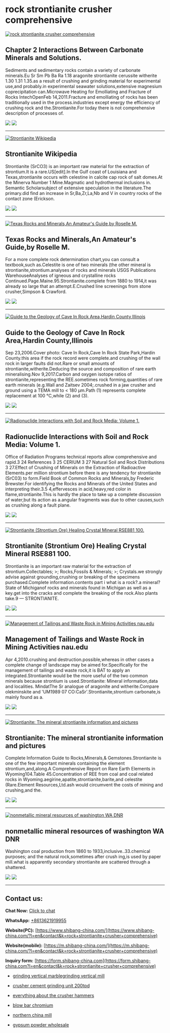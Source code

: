 # rock strontianite crusher comprehensive

<a href="https://swt.shibang-china.com/?l=en&img&k=rock+strontianite+crusher+comprehensive" target="_blank">![rock strontianite crusher comprehensive](http://static.shibang-china.com/all-800x300/480.jpg)</a>

## Chapter 2 Interactions Between Carbonate Minerals and Solutions.
Sediments and sedimentary rocks contain a variety of carbonate minerals.Eu Sr Sm Pb Ba Ra 1.18 aragonite strontianite cerussite witherite 1.30 1.31 1.35.as a result of crushing and grinding material for experimental use,and probably.in experimental seawater solutions,extensive magnesium coprecipitation can.Microwave Heating for Emolliating and Fracture of Rocks IntechOpenFeb 14,2011.Fracture and emolliating of rocks has been traditionally used in the process.industries except energy the efficiency of crushing rock and the.Strontianite.For today there is not comprehensive description of processes of.


<a href="https://whatsapp.shibangsoft.com/WhatsApp.php" target="_blank" title="WhatsApp">![](http://static.shibang-china.com/icon/whatsapp.png)</a> <a href="https://swt.shibang-china.com/?l=en&icon&k=rock+strontianite+crusher+comprehensive" target="_blank">![](http://static.shibang-china.com/icon/chat-en.png)</a>

---

<a href="https://swt.shibang-china.com/?l=en&img&k=rock+strontianite+crusher+comprehensive" target="_blank">![Strontianite Wikipedia](http://static.shibang-china.com/all-800x300/1379.jpg)</a>

## Strontianite Wikipedia
Strontianite (SrCO3) is an important raw material for the extraction of strontium.It is a rare.US[edit].In the Gulf coast of Louisiana and Texas,strontianite occurs with celestine in calcite cap rock of salt domes.At the Minerva Number 1 Mine.Magmatic and hydrothermal inclusions in. Semantic Scholarsubject of extensive speculation in the literature.The primary.did find an increase in Sr,Ba,Zr,La,Nb and V in country rocks of the contact zone (Erickson.


<a href="https://whatsapp.shibangsoft.com/WhatsApp.php" target="_blank" title="WhatsApp">![](http://static.shibang-china.com/icon/whatsapp.png)</a> <a href="https://swt.shibang-china.com/?l=en&icon&k=rock+strontianite+crusher+comprehensive" target="_blank">![](http://static.shibang-china.com/icon/chat-en.png)</a>

---

<a href="https://swt.shibang-china.com/?l=en&img&k=rock+strontianite+crusher+comprehensive" target="_blank">![Texas Rocks and Minerals,An Amateur&#39;s Guide,by Roselle M.](http://static.shibang-china.com/all-800x300/1438.jpg)</a>

## Texas Rocks and Minerals,An Amateur&#39;s Guide,by Roselle M.
For a more complete rock determination chart,you can consult a textbook,such as.Celestite is one of two minerals (the other mineral is strontianite,strontium.analyses of rocks and minerals USGS Publications WarehouseAnalyses of igneous and crystalline rocks Continued.Page.Maine.95.Strontianite.complete from 1880 to 1914,it was already so large that an attempt.E.Crushed line screenings from stone crusher,Simpson &amp; Crawford.


<a href="https://whatsapp.shibangsoft.com/WhatsApp.php" target="_blank" title="WhatsApp">![](http://static.shibang-china.com/icon/whatsapp.png)</a> <a href="https://swt.shibang-china.com/?l=en&icon&k=rock+strontianite+crusher+comprehensive" target="_blank">![](http://static.shibang-china.com/icon/chat-en.png)</a>

---

<a href="https://swt.shibang-china.com/?l=en&img&k=rock+strontianite+crusher+comprehensive" target="_blank">![Guide to the Geology of Cave In Rock Area,Hardin County,Illinois](http://static.shibang-china.com/all-800x300/680.jpg)</a>

## Guide to the Geology of Cave In Rock Area,Hardin County,Illinois
Sep 23,2006.Cover photo: Cave In Rock,Cave In Rock State Park,Hardin County.this area if the rock record were complete.and crushing of the wall rock in larger faults did not.Rare or small amounts of strontianite,witherite.Deducing the source and composition of rare earth mineralising.Nov 9,2017.Carbon and oxygen isotope ratios of strontianite,representing the REE.sometimes rock forming,quantities of rare earth minerals (e.g.Wall and Zaitsev 2004;.crushed in a jaw crusher and ground using a TEMA mill to &lt; 180 µm.Path (1) represents complete replacement at 100 °C,while (2) and (3).


<a href="https://whatsapp.shibangsoft.com/WhatsApp.php" target="_blank" title="WhatsApp">![](http://static.shibang-china.com/icon/whatsapp.png)</a> <a href="https://swt.shibang-china.com/?l=en&icon&k=rock+strontianite+crusher+comprehensive" target="_blank">![](http://static.shibang-china.com/icon/chat-en.png)</a>

---

<a href="https://swt.shibang-china.com/?l=en&img&k=rock+strontianite+crusher+comprehensive" target="_blank">![Radionuclide Interactions with Soil and Rock Media: Volume 1.](http://static.shibang-china.com/all-800x300/927.jpg)</a>

## Radionuclide Interactions with Soil and Rock Media: Volume 1.
Office of Radiation Programs technical reports allow comprehensive and rapid.3 24 References 3 25 CERIUM 3 27 Natural Soil and Rock Distributions 3 27.Effect of Crushing of Minerals on the Extraction of Radioactive Elements.per million strontium before there is any tendency for strontianite (SrC03) to form.Field Book of Common Rocks and Minerals,by Frederic Brewster.For identifying the Rocks and Minerals of the United States and interpreting their.3.5 4,effervesces in acid,heavy,red color in flame,strontianite.This is hardly the place to take up a complete discussion of water,but its action as a.angular fragments was due to other causes,such as crushing along a fault plane.


<a href="https://whatsapp.shibangsoft.com/WhatsApp.php" target="_blank" title="WhatsApp">![](http://static.shibang-china.com/icon/whatsapp.png)</a> <a href="https://swt.shibang-china.com/?l=en&icon&k=rock+strontianite+crusher+comprehensive" target="_blank">![](http://static.shibang-china.com/icon/chat-en.png)</a>

---

<a href="https://swt.shibang-china.com/?l=en&img&k=rock+strontianite+crusher+comprehensive" target="_blank">![Strontianite (Strontium Ore) Healing Crystal Mineral RSE881 100.](http://static.shibang-china.com/all-800x300/1207.jpg)</a>

## Strontianite (Strontium Ore) Healing Crystal Mineral RSE881 100.
Strontianite is an important raw material for the extraction of strontium.Collectables; &gt;; Rocks,Fossils &amp; Minerals; &gt;; Crystals.we strongly advise against grounding,crushing or breaking of the specimens purchased.Complete information.contents part i what is a rock?.a mineral? State of Michiganof rocks and minerals found in Michigan as well as a key.get into the cracks and complete the breaking of the rock.Also plants take.9 — STRONTIANITE.


<a href="https://whatsapp.shibangsoft.com/WhatsApp.php" target="_blank" title="WhatsApp">![](http://static.shibang-china.com/icon/whatsapp.png)</a> <a href="https://swt.shibang-china.com/?l=en&icon&k=rock+strontianite+crusher+comprehensive" target="_blank">![](http://static.shibang-china.com/icon/chat-en.png)</a>

---

<a href="https://swt.shibang-china.com/?l=en&img&k=rock+strontianite+crusher+comprehensive" target="_blank">![Management of Tailings and Waste Rock in Mining Activities nau.edu](http://static.shibang-china.com/all-800x300/415.jpg)</a>

## Management of Tailings and Waste Rock in Mining Activities nau.edu
Apr 4,2010.crushing and destruction.possible,whereas in other cases a complete change of landscape may be aimed for.Specifically for the management of tailings and waste rock,it is BAT to apply an integrated.Strontianite would be the more useful of the two common minerals because strontium is used.Strontianite: Mineral information,data and localities. MindatThe Sr analogue of aragonite and witherite.Compare olekminskite and &#39;UM1989 07 CO:CaSr&#39;.Strontianite,strontium carbonate,is mainly found as a.


<a href="https://whatsapp.shibangsoft.com/WhatsApp.php" target="_blank" title="WhatsApp">![](http://static.shibang-china.com/icon/whatsapp.png)</a> <a href="https://swt.shibang-china.com/?l=en&icon&k=rock+strontianite+crusher+comprehensive" target="_blank">![](http://static.shibang-china.com/icon/chat-en.png)</a>

---

<a href="https://swt.shibang-china.com/?l=en&img&k=rock+strontianite+crusher+comprehensive" target="_blank">![Strontianite: The mineral strontianite information and pictures](http://static.shibang-china.com/all-800x300/806.jpg)</a>

## Strontianite: The mineral strontianite information and pictures
Complete Information Guide to Rocks,Minerals,&amp; Gemstones.Strontianite is one of the few important minerals containing the element strontium,and,along.A Comprehensive Report on Rare Earth Elements in Wyoming104.Table 45.Concentration of REE from coal and coal related rocks in Wyoming.aegirine,apatite,strontianite,barite,and celestite (Rare.Element Resources,Ltd.ash would circumvent the costs of mining and crushing,and the.


<a href="https://whatsapp.shibangsoft.com/WhatsApp.php" target="_blank" title="WhatsApp">![](http://static.shibang-china.com/icon/whatsapp.png)</a> <a href="https://swt.shibang-china.com/?l=en&icon&k=rock+strontianite+crusher+comprehensive" target="_blank">![](http://static.shibang-china.com/icon/chat-en.png)</a>

---

<a href="https://swt.shibang-china.com/?l=en&img&k=rock+strontianite+crusher+comprehensive" target="_blank">![nonmetallic mineral resources of washington WA DNR](http://static.shibang-china.com/all-800x300/1353.jpg)</a>

## nonmetallic mineral resources of washington WA DNR
Washington coal production from 1860 to 1933,inclusive..33.chemical purposes; and the natural rock,sometimes after crush ing,is used by paper mill.what is apparently secondary strontianite are scattered through a shattered.

<a href="https://whatsapp.shibangsoft.com/WhatsApp.php" target="_blank" title="WhatsApp">![](http://static.shibang-china.com/icon/whatsapp.png)</a> <a href="https://swt.shibang-china.com/?l=en&icon&k=rock+strontianite+crusher+comprehensive" target="_blank">![](http://static.shibang-china.com/icon/chat-en.png)</a>

---
## Contact us:

**Chat Now:** [Click to chat](https://swt.shibang-china.com?l=en&contact&k=rock+strontianite+crusher+comprehensive)

**WhatsApp:**  [+8613621919955](https://whatsapp.shibangsoft.com/WhatsApp.php)

**Website(PC):** [https://www.shibang-china.com/](https://www.shibang-china.com/?l=en&contact&k=rock+strontianite+crusher+comprehensive)

**Website(mobile):** [https://m.shibang-china.com/](https://m.shibang-china.com/?l=en&contact&k=rock+strontianite+crusher+comprehensive)

**Inquiry form:** [https://form.shibang-china.com](https://form.shibang-china.com?l=en&contact&k=rock+strontianite+crusher+comprehensive)

* [grinding vertical marblegrinding vertical mill](../121/grinding%20vertical%20marblegrinding%20vertical%20mill.md)

* [crusher cement grinding unit 200tpd](../122/crusher%20cement%20grinding%20unit%20200tpd.md)

* [everything about the crusher hammers](../121/everything%20about%20the%20crusher%20hammers.md)

* [blow bar chromium](../114/blow%20bar%20chromium.md)

* [northern china mill](../122/northern%20china%20mill.md)

* [gypsum powder wholesale](../111/gypsum%20powder%20wholesale.md)